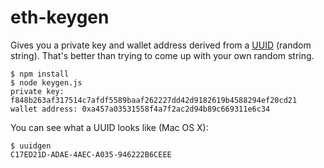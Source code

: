 # eth-keygen
Gives you a private key and wallet address derived from a [UUID](https://www.npmjs.com/package/uuid) (random string). That's better than trying to come up with your own random string.

```
$ npm install
$ node keygen.js
private key: f848b263af317514c7afdf5589baaf262227dd42d9182619b4588294ef20cd21
wallet address: 0xa457a03531558f4a7f2ac2d94b89c669311e6c34
```

You can see what a UUID looks like (Mac OS X):

```
$ uuidgen
C17ED21D-ADAE-4AEC-A035-946222B6CEEE
```

